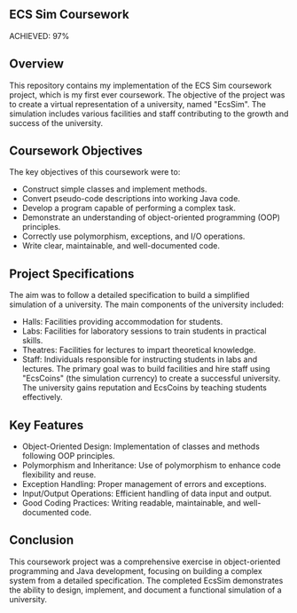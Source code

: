 ## **ECS Sim Coursework**
ACHIEVED: 97%
## **Overview**
This repository contains my implementation of the ECS Sim coursework project, which is my first ever coursework. The objective of the project was to create a virtual representation of a university, named "EcsSim". The simulation includes various facilities and staff contributing to the growth and success of the university.

## **Coursework Objectives** 
The key objectives of this coursework were to:

- Construct simple classes and implement methods.
- Convert pseudo-code descriptions into working Java code.
- Develop a program capable of performing a complex task.
- Demonstrate an understanding of object-oriented programming (OOP) principles.
- Correctly use polymorphism, exceptions, and I/O operations.
- Write clear, maintainable, and well-documented code.
## **Project Specifications**
The aim was to follow a detailed specification to build a simplified simulation of a university. The main components of the university included:

- Halls: Facilities providing accommodation for students.
- Labs: Facilities for laboratory sessions to train students in practical skills.
- Theatres: Facilities for lectures to impart theoretical knowledge.
- Staff: Individuals responsible for instructing students in labs and lectures.
The primary goal was to build facilities and hire staff using "EcsCoins" (the simulation currency) to create a successful university. The university gains reputation and EcsCoins by teaching students effectively.

## **Key Features**
- Object-Oriented Design: Implementation of classes and methods following OOP principles.
- Polymorphism and Inheritance: Use of polymorphism to enhance code flexibility and reuse.
- Exception Handling: Proper management of errors and exceptions.
- Input/Output Operations: Efficient handling of data input and output.
- Good Coding Practices: Writing readable, maintainable, and well-documented code.
## **Conclusion**
This coursework project was a comprehensive exercise in object-oriented programming and Java development, focusing on building a complex system from a detailed specification. The completed EcsSim demonstrates the ability to design, implement, and document a functional simulation of a university.
